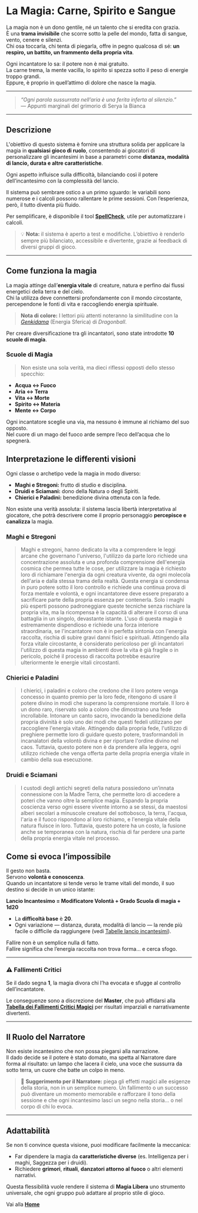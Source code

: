 # La Magia: Carne, Spirito e Sangue

La magia non è un dono gentile, né un talento che si eredita con grazia.  
È una **trama invisibile** che scorre sotto la pelle del mondo, fatta di sangue, vento, cenere e silenzi.  
Chi osa toccarla, chi tenta di piegarla, offre in pegno qualcosa di sé: **un respiro, un battito, un frammento della propria vita**.

Ogni incantatore lo sa: il potere non è mai gratuito.  
La carne trema, la mente vacilla, lo spirito si spezza sotto il peso di energie troppo grandi.  
Eppure, è proprio in quell’attimo di dolore che nasce la magia.

---

> *“Ogni parola sussurrata nell’aria è una ferita inferta al silenzio.”*  
> — Appunti marginali del grimorio di Serya la Bianca

---

## Descrizione
L'obiettivo di questo sistema è fornire una struttura solida per applicare la magia in **qualsiasi gioco di ruolo**, consentendo ai giocatori di personalizzare gli incantesimi in base a parametri come **distanza, modalità di lancio, durata e altre caratteristiche**.  

Ogni aspetto influisce sulla difficoltà, bilanciando così il potere dell’incantesimo con la complessità del lancio.  

Il sistema può sembrare ostico a un primo sguardo: le variabili sono numerose e i calcoli possono rallentare le prime sessioni. Con l’esperienza, però, il tutto diventa più fluido.  

Per semplificare, è disponibile il tool **[SpellCheck](https://crypticsentinel.github.io/Open-Source-GDR/Magia%20Libera/SpellCheck/)**, utile per automatizzare i calcoli.

> 💡 **Nota:** il sistema è aperto a test e modifiche. L’obiettivo è renderlo sempre più bilanciato, accessibile e divertente, grazie ai feedback di diversi gruppi di gioco.

---

## Come funziona la magia

La magia attinge dall’**energia vitale** di creature, natura e perfino dai flussi energetici della terra e del cielo.  
Chi la utilizza deve connettersi profondamente con il mondo circostante, percependone le fonti di vita e raccogliendo energia spirituale.

> **Nota di colore:** I lettori più attenti noteranno la similitudine con la *[Genkidama](https://it.wikipedia.org/wiki/Tecniche_di_Dragon_Ball#:~:text=la%20neutralizzer%C3%A0%20facilmente.-,Sfera%20dell%27energia%20spirituale,-%5Bmodifica%20%7C)* (Energia Sferica) di *Dragonball*.

Per creare diversificazione tra gli incantatori, sono state introdotte **10 scuole di magia**.  

### Scuole di Magia
> Non esiste una sola verità, ma dieci riflessi opposti dello stesso specchio:

- **Acqua ↔ Fuoco**  
- **Aria ↔ Terra**  
- **Vita ↔ Morte**  
- **Spirito ↔ Materia**  
- **Mente ↔ Corpo**

Ogni incantatore sceglie una via, ma nessuno è immune al richiamo del suo opposto.  
Nel cuore di un mago del fuoco arde sempre l’eco dell’acqua che lo spegnerà. 

## Interpretazione le differenti visioni
Ogni classe o archetipo vede la magia in modo diverso:

- **Maghi e Stregoni:** frutto di studio e disciplina.  
- **Druidi e Sciamani:** dono della Natura o degli Spiriti.  
- **Chierici e Paladini:** benedizione divina ottenuta con la fede.

Non esiste una verità assoluta: il sistema lascia libertà interpretativa al giocatore, che potrà descrivere come il proprio personaggio **percepisce e canalizza** la magia.

### Maghi e Stregoni
> Maghi e stregoni, hanno dedicato la vita a comprendere le leggi arcane che governano l'universo, l'utilizzo da parte loro richiede una concentrazione assoluta e una profonda comprensione dell'energia cosmica che permea tutte le cose, per utilizzare la magia è richiesto loro di richiamare l'energia da ogni creatura vivente, da ogni molecola dell'aria e dalla stessa trama della realtà. Questa energia si condensa in puro potere sotto il loro controllo e richiede una continua prova di forza mentale e volontà, e ogni incantatoree deve essere preparato a sacrificare parte della propria essenza per contenerla. Solo i maghi più esperti possono padroneggiare queste tecniche senza rischiare la propria vita, ma la ricompensa è la capacità di alterare il corso di una battaglia in un singolo, devastante istante. L'uso di questa magia è estremamente dispendioso e richiede una forza interiore straordinaria, se l'incantatore non è in perfetta sintonia con l'energia raccolta, rischia di subire gravi danni fisici e spirituali.
Attingendo alla forza vitale circostante, è considerato pericoloso per gli incantatori l'utilizzo di questa magia in ambienti dove la vita è già fragile o in pericolo, poiché il processo di raccolta potrebbe esaurire ulteriormente le energie vitali circostanti.

### Chierici e Paladini
> I chierici, i paladini e coloro che credono che il loro potere venga concesso in quanto premio per la loro fede, ritengono di usare il potere divino in modi che superano la comprensione mortale. Il loro è un dono raro, riservato solo a coloro che dimostrano una fede incrollabile. Intonare un canto sacro, invocando la benedizione della propria divinità è solo uno dei modi che questi fedeli utilizzano per raccogliere l'energia vitale.
Attingendo dalla propria fede, l'utilizzo di preghiere permette loro di guidare questo potere, trasformandoli in incanalatori della volontò divina e per riportare l'ordine divino nel caos. Tuttavia, questo potere non è da prendere alla leggera, ogni utilizzo richiede che venga offerta parte della propria energia vitale in cambio della sua esecuzione.

### Druidi e Sciamani
> I custodi degli antichi segreti della natura possiedono un’innata connessione con la Madre Terra, che permette loro di accedere a poteri che vanno oltre la semplice magia. Espando la propria coscienza verso ogni essere vivente intorno a se stessi, da maestosi alberi secolari a minuscole creature del sottobosco, la terra, l'acqua, l'aria e il fuoco rispondono al loro richiamo, e l'energia vitale della natura fluisce in loro.
Tuttavia, questo potere ha un costo, la fusione anche se temporanea con la natura, rischia di far perdere una parte della propria energia vitale nel processo.

## Come si evoca l’impossibile

Il gesto non basta.  
Servono **volontà e conoscenza**.  
Quando un incantatore si tende verso le trame vitali del mondo, il suo destino si decide in un unico istante:

**Lancio Incantesimo = Modificatore Volontà + Grado Scuola di magia + 1d20**

- La **difficoltà base** è **20**.  
- Ogni variazione — distanza, durata, modalità di lancio — la rende più facile o difficile da raggiungere (vedi [Tabelle lancio incantesimi](https://crypticsentinel.github.io/Open-Source-GDR/Magia%20Libera/12%20-%20Tabelle%20lancio%20incantesimi)).

Fallire non è un semplice nulla di fatto.  
Fallire significa che l’energia raccolta non trova forma… e cerca sfogo. 

---

### ⚠️ Fallimenti Critici
Se il dado segna **1**, la magia divora chi l’ha evocata e sfugge al controllo dell’incantatore.  

Le conseguenze sono a discrezione del **Master**, che può affidarsi alla **[Tabella dei Fallimenti Critici Magici](https://crypticsentinel.github.io/Open-Source-GDR/Magia%20Libera/16%20-%20Fallimenti%20Critici%20Magici)** per risultati imparziali e narrativamente divertenti.

---

## Il Ruolo del Narratore

Non esiste incantesimo che non possa piegarsi alla narrazione.  
Il dado decide se il potere è stato domato, ma spetta al Narratore dare forma al risultato: un lampo che lacera il cielo, una voce che sussurra da sotto terra, un cuore che batte un colpo in meno.  

> 📖 **Suggerimento per il Narratore:** piega gli effetti magici alle esigenze della storia, non in un semplice numero.  Un fallimento o un successo può diventare un momento memorabile e rafforzare il tono della sessione e che ogni incantesimo lasci un segno nella storia… o nel corpo di chi lo evoca.

---

## Adattabilità

Se non ti convince questa visione, puoi modificare facilmente la meccanica:  
- Far dipendere la magia da **caratteristiche diverse** (es. Intelligenza per i maghi, Saggezza per i druidi).  
- Richiedere **grimori**, **rituali**, **danzatori attorno al fuoco** o altri elementi narrativi.  

Questa flessibilità vuole rendere il sistema di **Magia Libera** uno strumento universale, che ogni gruppo può adattare al proprio stile di gioco.

Vai alla [**Home**](https://crypticsentinel.github.io/Open-Source-GDR/)
